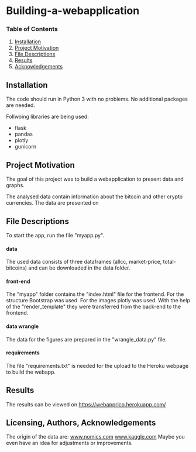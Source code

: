 # Building-a-webapplication

### Table of Contents

1. [Installation](#installation)
2. [Project Motivation](#motivation)
3. [File Descriptions](#files)
4. [Results](#results)
5. [Acknowledgements](#licensing)

## Installation <a name="installation"></a>
The code should run in Python 3 with no problems. No additional packages are needed. 

Follwoing libraries are being used:
 - flask
 - pandas
 - plotly
 - gunicorn
 
## Project Motivation<a name="motivation"></a>
The goal of this project was to build a webapplication to present data and graphs.

The analysed data contain information about the bitcoin and other crypto currencies. The data are presented on 

## File Descriptions <a name="files"></a>
To start the app, run the file "myapp.py".

#### data
The used data consists of three dataframes (allcc, market-price, total-bitcoins) and can be downloaded in the data folder. 

#### front-end
The "myapp" folder contains the "index.html" file for the frontend. For the structure Bootstrap was used. For the images plotly was used. With the help of the "render_template" they were transferred from the back-end to the frontend. 

#### data wrangle
The data for the figures are prepared in the "wrangle_data.py" file. 

#### requirements
The file "requirements.txt" is needed for the upload to the Heroku webpage to build the webapp. 

## Results<a name="results"></a>
The results can be viewed on https://webapprico.herokuapp.com/

## Licensing, Authors, Acknowledgements<a name="licensing"></a>
The origin of the data are:
www.nomics.com
www.kaggle.com
Maybe you even have an idea for adjustments or improvements. 
